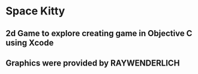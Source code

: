 # Space Kitty

## 2d Game to explore creating game in Objective C using Xcode

## Graphics were provided by RAYWENDERLICH
